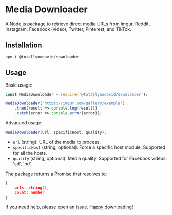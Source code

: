 # Media Downloader

A Node.js package to retrieve direct media URLs from Imgur, Reddit, Instagram, Facebook (video), Twitter, Pinterest, and TikTok.

## Installation

`npm i @totallynodavid/downloader`

## Usage

Basic usage:

```javascript
const MediaDownloader = require('@totallynodavid/downloader');

MediaDownloader('https://imgur.com/gallery/example')
    .then(result => console.log(result))
    .catch(error => console.error(error));
```

Advanced usage:

```javascript
MediaDownloader(url, specificHost, quality);
```

-   `url` (string): URL of the media to process.
-   `specificHost` (string, optional): Force a specific host module. Supported for all the hosts.
-   `quality` (string, optional): Media quality. Supported for Facebook videos: 'sd', 'hd'.

The package returns a Promise that resolves to:

```json
{
    urls: string[],
    count: number
}
```

If you need help, please [open an issue](https://github.com/totallynotdavid/media_downloader/issues). Happy downloading!
